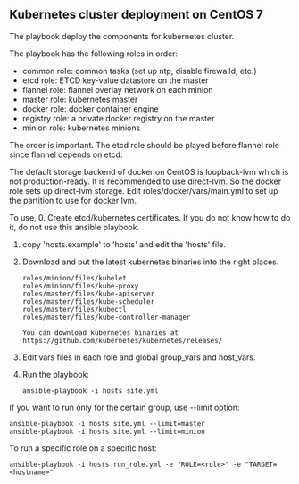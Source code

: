 ## Kubernetes cluster deployment on CentOS 7

The playbook deploy the components for kubernetes cluster.

The playbook has the following roles in order:

* common role: common tasks (set up ntp, disable firewalld, etc.)
* etcd role: ETCD key-value datastore on the master
* flannel role: flannel overlay network on each minion
* master role: kubernetes master
* docker role: docker container engine
* registry role: a private docker registry on the master
* minion role: kubernetes minions

The order is important. The etcd role should be played before flannel role
since flannel depends on etcd.

The default storage backend of docker on CentOS is loopback-lvm which is not production-ready. It is recommended to use direct-lvm.
So the docker role sets up direct-lvm storage. 
Edit roles/docker/vars/main.yml to set up the partition to use for docker lvm.

To use,
 0. Create etcd/kubernetes certificates. 
    If you do not know how to do it, do not use this ansible playbook.
 1. copy 'hosts.example' to 'hosts' and edit the 'hosts' file.
 2. Download and put the latest kubernetes binaries into the right places.

        roles/minion/files/kubelet
        roles/minion/files/kube-proxy
        roles/master/files/kube-apiserver
        roles/master/files/kube-scheduler
        roles/master/files/kubectl
        roles/master/files/kube-controller-manager

        You can download kubernetes binaries at https://github.com/kubernetes/kubernetes/releases/

 3. Edit vars files in each role and global group_vars and host_vars.
 4. Run the playbook:

        ansible-playbook -i hosts site.yml
If you want to run only for the certain group, use --limit option:

    ansible-playbook -i hosts site.yml --limit=master
    ansible-playbook -i hosts site.yml --limit=minion


To run a specific role on a specific host:

    ansible-playbook -i hosts run_role.yml -e "ROLE=<role>" -e "TARGET=<hostname>"

